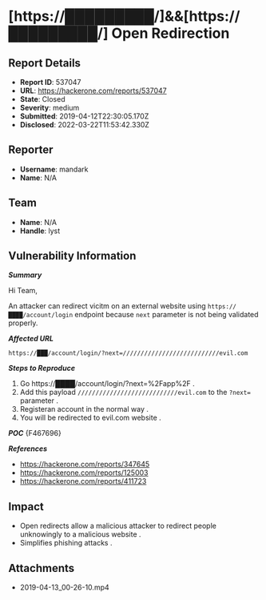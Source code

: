 # [https://█████████/]&&[https://█████████/] Open Redirection

## Report Details
- **Report ID**: 537047
- **URL**: https://hackerone.com/reports/537047
- **State**: Closed
- **Severity**: medium
- **Submitted**: 2019-04-12T22:30:05.170Z
- **Disclosed**: 2022-03-22T11:53:42.330Z

## Reporter
- **Username**: mandark
- **Name**: N/A

## Team
- **Name**: N/A
- **Handle**: lyst

## Vulnerability Information
***Summary***

Hi Team,

An attacker can redirect vicitm on an external website using ``https://████/account/login``  endpoint because ``next`` parameter is not being validated properly.

***Affected URL***

`https://███/account/login/?next=///////////////////////////evil.com`

***Steps to Reproduce***

1) Go https://████/account/login/?next=%2Fapp%2F .
2) Add this payload `////////////////////////////evil.com` to the `?next=` parameter .
3) Registeran account in the normal way .
4) You will be redirected to evil.com website .

***POC***
{F467696}

***References***

* https://hackerone.com/reports/347645
* https://hackerone.com/reports/125003
* https://hackerone.com/reports/411723

## Impact

* Open redirects allow a malicious attacker to redirect people unknowingly to a malicious
website .
* Simplifies phishing attacks .

## Attachments
- 2019-04-13_00-26-10.mp4
